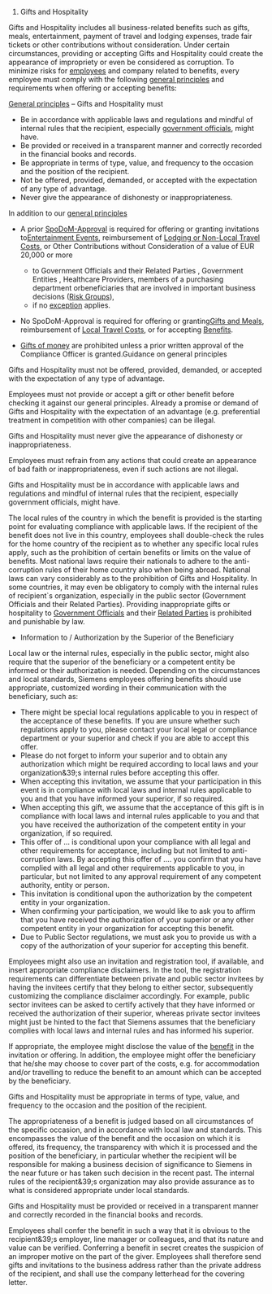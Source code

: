 1. Gifts and Hospitality

Gifts and Hospitality includes all business-related benefits such as gifts, meals, entertainment, payment of travel and lodging expenses, trade fair tickets or other contributions without consideration. Under certain circumstances, providing or accepting Gifts and Hospitality could create the appearance of impropriety or even be considered as corruption. To minimize risks for [employees](https://webbooks.siemens.com/public/LC/chen/index.htm?n=General-Introduction,2.-Definitions-and-Abbreviations) and company related to benefits, every employee must comply with the following [general principles](Guidanceongeneral) and requirements when offering or accepting benefits:

[General principles](Guidanceongeneral) – Gifts and Hospitality must
- Be in accordance with applicable laws and regulations and mindful of internal rules that the recipient, especially [government officials](https://webbooks.siemens.com/public/LC/chen/index.htm?n=General-Introduction,2.-Definitions-and-Abbreviations), might have.
- Be provided or received in a transparent manner and correctly recorded in the financial books and records.
- Be appropriate in terms of type, value, and frequency to the occasion and the position of the recipient.
- Not be offered, provided, demanded, or accepted with the expectation of any type of advantage.
- Never give the appearance of dishonesty or inappropriateness.

In addition to our [general principles](Guidanceongeneral)
- A prior [SpoDoM-Approval](1.3.Approvalfor) is required for offering or granting invitations to[Entertainment Events](1.2.2.EntertainmentEvents*), reimbursement of [Lodging or Non-Local Travel Costs](1.2.3.Traveland), or Other Contributions without Consideration of a value of EUR 20,000 or more

  - to Government Officials and their Related Parties , Government Entities , Healthcare Providers, members of a purchasing department orbeneficiaries that are involved in important business decisions ([Risk Groups](1.3.Processand)),
  - if no [exception](1.3.Processand) applies.

- No SpoDoM-Approval is required for offering or granting[Gifts and Meals](1.2.1.Giftsand), reimbursement of [Local Travel Costs](LocalTravel), or for accepting [Benefits](1.2.Typesof).
- [Gifts of money](1.2.1.Giftsand) are prohibited unless a prior written approval of the Compliance Officer is granted.Guidance on general principles

Gifts and Hospitality must not be offered, provided, demanded, or accepted with the expectation of any type of advantage.

Employees must not provide or accept a gift or other benefit before checking it against our general principles. Already a promise or demand of Gifts and Hospitality with the expectation of an advantage (e.g. preferential treatment in competition with other companies) can be illegal.

Gifts and Hospitality must never give the appearance of dishonesty or inappropriateness.

Employees must refrain from any actions that could create an appearance of bad faith or inappropriateness, even if such actions are not illegal.

Gifts and Hospitality must be in accordance with applicable laws and regulations and mindful of internal rules that the recipient, especially government officials, might have.

The local rules of the country in which the benefit is provided is the starting point for evaluating compliance with applicable laws. If the recipient of the benefit does not live in this country, employees shall double-check the rules for the home country of the recipient as to whether any specific local rules apply, such as the prohibition of certain benefits or limits on the value of benefits. Most national laws require their nationals to adhere to the anti-corruption rules of their home country also when being abroad. National laws can vary considerably as to the prohibition of Gifts and Hospitality. In some countries, it may even be obligatory to comply with the internal rules of recipient`s organization, especially in the public sector (Government Officials and their Related Parties). Providing inappropriate gifts or hospitality to [Government Officials](https://webbooks.siemens.com/public/LC/chen/index.htm?n=General-Introduction,2.-Definitions-and-Abbreviations) and their [Related Parties](https://webbooks.siemens.com/public/LC/chen/index.htm?n=General-Introduction,2.-Definitions-and-Abbreviations) is prohibited and punishable by law.

- Information to / Authorization by the Superior of the Beneficiary

Local law or the internal rules, especially in the public sector, might also require that the superior of the beneficiary or a competent entity be informed or their authorization is needed. Depending on the circumstances and local standards, Siemens employees offering benefits should use appropriate, customized wording in their communication with the beneficiary, such as:

- There might be special local regulations applicable to you in respect of the acceptance of these benefits. If you are unsure whether such regulations apply to you, please contact your local legal or compliance department or your superior and check if you are able to accept this offer.
- Please do not forget to inform your superior and to obtain any authorization which might be required according to local laws and your organization&39;s internal rules before accepting this offer.
- When accepting this invitation, we assume that your participation in this event is in compliance with local laws and internal rules applicable to you and that you have informed your superior, if so required.
- When accepting this gift, we assume that the acceptance of this gift is in compliance with local laws and internal rules applicable to you and that you have received the authorization of the competent entity in your organization, if so required.
- This offer of … is conditional upon your compliance with all legal and other requirements for acceptance, including but not limited to anti-corruption laws. By accepting this offer of …. you confirm that you have complied with all legal and other requirements applicable to you, in particular, but not limited to any approval requirement of any competent authority, entity or person.
- This invitation is conditional upon the authorization by the competent entity in your organization.
- When confirming your participation, we would like to ask you to affirm that you have received the authorization of your superior or any other competent entity in your organization for accepting this benefit.
- Due to Public Sector regulations, we must ask you to provide us with a copy of the authorization of your superior for accepting this benefit.

Employees might also use an invitation and registration tool, if available, and insert appropriate compliance disclaimers. In the tool, the registration requirements can differentiate between private and public sector invitees by having the invitees certify that they belong to either sector, subsequently customizing the compliance disclaimer accordingly. For example, public sector invitees can be asked to certify actively that they have informed or received the authorization of their superior, whereas private sector invitees might just be hinted to the fact that Siemens assumes that the beneficiary complies with local laws and internal rules and has informed his superior.

If appropriate, the employee might disclose the value of the [benefit](1.2.Typesof) in the invitation or offering. In addition, the employee might offer the beneficiary that he/she may choose to cover part of the costs, e.g. for accommodation and/or travelling to reduce the benefit to an amount which can be accepted by the beneficiary.

Gifts and Hospitality must be appropriate in terms of type, value, and frequency to the occasion and the position of the recipient.

The appropriateness of a benefit is judged based on all circumstances of the specific occasion, and in accordance with local law and standards. This encompasses the value of the benefit and the occasion on which it is offered, its frequency, the transparency with which it is processed and the position of the beneficiary, in particular whether the recipient will be responsible for making a business decision of significance to Siemens in the near future or has taken such decision in the recent past. The internal rules of the recipient&39;s organization may also provide assurance as to what is considered appropriate under local standards.

Gifts and Hospitality must be provided or received in a transparent manner and correctly recorded in the financial books and records.

Employees shall confer the benefit in such a way that it is obvious to the recipient&39;s employer, line manager or colleagues, and that its nature and value can be verified. Conferring a benefit in secret creates the suspicion of an improper motive on the part of the giver. Employees shall therefore send gifts and invitations to the business address rather than the private address of the recipient, and shall use the company letterhead for the covering letter.